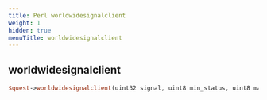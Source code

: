 ```yaml
---
title: Perl worldwidesignalclient
weight: 1
hidden: true
menuTitle: worldwidesignalclient
---
```

## worldwidesignalclient
```perl
$quest->worldwidesignalclient(uint32 signal, uint8 min_status, uint8 max_status)
```